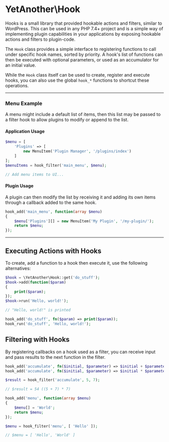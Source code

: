 # YetAnother\Hook

Hooks is a small library that provided hookable actions and filters,
similar to WordPress. This can be used in any PHP 7.4+ project and is
a simple way of implementing plugin capabilities in your applications
by exposing hookable actions and filters to plugin-code.

The `Hook` class provides a simple interface to registering functions
to call under specific hook names, sorted by priority. A hook's list
of functions can then be executed with optional parameters, or used
as an accumulator for an initial value.

While the `Hook` class itself can be used to create, register and
execute hooks, you can also use the global `hook_*` functions to
shortcut these operations.

---

### Menu Example

A menu might include a default list of items, then this
list may be passed to a filter hook to allow plugins to modify or append
to the list.

#### Application Usage

```php
$menu = [
    'Plugins' => [
        new MenuItem('Plugin Manager', '/plugins/index')
    ]
];
$menuItems = hook_filter('main_menu', $menu);

// Add menu items to UI...
```

#### Plugin Usage

A plugin can then modify the list by receiving it and adding its own items
through a callback added to the same hook.

```php
hook_add('main_menu', function(array $menu)
{
    $menu['Plugins'][] = new MenuItem('My Plugin', '/my-plugin/');
    return $menu;
});
```

----

## Executing Actions with Hooks

To create, add a function to a hook then execute it, use the following
alternatives:

```php
$hook = \YetAnother\Hook::get('do_stuff');
$hook->add(function($param)
{
    print($param);
});
$hook->run('Hello, world!');

// "Hello, world!" is printed
```

```php
hook_add('do_stuff', fn($param) => print($param));
hook_run('do_stuff', 'Hello, world!');
```

## Filtering with Hooks

By registering callbacks on a hook used as a filter, you can
receive input and pass results to the next function in the filter.

```php
hook_add('accumulate', fn($initial, $parameter) => $initial + $parameter);
hook_add('accumulate', fn($initial, $parameter) => $initial * $parameter);

$result = hook_filter('accumulate', 5, 7);

// $result = 54 ((5 + 7) * 7)
```

```php
hook_add('menu', function(array $menu)
{
    $menu[] = 'World';
    return $menu;
});

$menu = hook_filter('menu', [ 'Hello' ]);

// $menu = [ 'Hello', 'World' ]
```